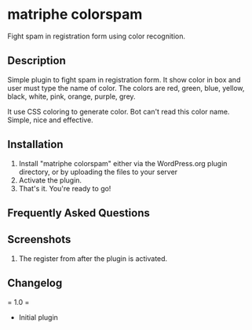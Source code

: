 matriphe colorspam
==================

Fight spam in registration form using color recognition.

## Description

Simple plugin to fight spam in registration form. It show color in box and user must type the name of color. The colors are red, green, blue, yellow, black, white, pink, orange, purple, grey.

It use CSS coloring to generate color. Bot can't read this color name. Simple, nice and effective.

## Installation 

1. Install "matriphe colorspam" either via the WordPress.org plugin directory, or by uploading the files to your server
2. Activate the plugin.
3. That's it. You're ready to go!

## Frequently Asked Questions 



## Screenshots 

1. The register from after the plugin is activated.

## Changelog 

= 1.0 =
* Initial plugin
